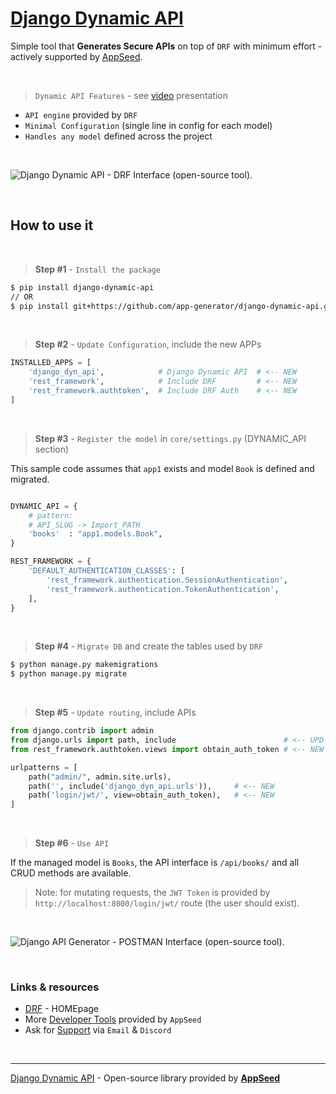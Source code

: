 # [Django Dynamic API](https://github.com/app-generator/django-dynamic-api)

Simple tool that **Generates Secure APIs** on top of `DRF` with minimum effort - actively supported by [AppSeed](https://appseed.us/).

<br />

> `Dynamic API Features` - see [video](https://www.youtube.com/watch?v=nPQMUafTrNY) presentation 

- `API engine` provided by `DRF`
- `Minimal Configuration` (single line in config for each model)
- `Handles any model` defined across the project

<br />

![Django Dynamic API - DRF Interface (open-source tool).](https://user-images.githubusercontent.com/51070104/197181145-f7458df7-23c3-4c14-bcb1-8e168882a104.jpg)

<br />

## How to use it

<br />

> **Step #1** - `Install the package` 

```bash
$ pip install django-dynamic-api
// OR
$ pip install git+https://github.com/app-generator/django-dynamic-api.git
```

<br />

> **Step #2** - `Update Configuration`, include the new APPs

```python
INSTALLED_APPS = [
    'django_dyn_api',            # Django Dynamic API  # <-- NEW
    'rest_framework',            # Include DRF         # <-- NEW 
    'rest_framework.authtoken',  # Include DRF Auth    # <-- NEW   
]
```

<br />

> **Step #3** - `Register the model` in `core/settings.py` (DYNAMIC_API section)

This sample code assumes that `app1` exists and model `Book` is defined and migrated.

```python

DYNAMIC_API = {
    # pattern: 
    # API_SLUG -> Import_PATH 
    'books'  : "app1.models.Book",
}

REST_FRAMEWORK = {
    'DEFAULT_AUTHENTICATION_CLASSES': [
        'rest_framework.authentication.SessionAuthentication',
        'rest_framework.authentication.TokenAuthentication',
    ],
}

```

<br />

> **Step #4** - `Migrate DB` and create the tables used by `DRF` 

```bash
$ python manage.py makemigrations
$ python manage.py migrate
```

<br />

> **Step #5** - `Update routing`, include APIs 

```python
from django.contrib import admin
from django.urls import path, include                        # <-- UPD: 'include` directive
from rest_framework.authtoken.views import obtain_auth_token # <-- NEW

urlpatterns = [
    path("admin/", admin.site.urls),
    path('', include('django_dyn_api.urls')),     # <-- NEW
    path('login/jwt/', view=obtain_auth_token),   # <-- NEW
]    
```    

<br />

> **Step #6** - `Use API` 

If the managed model is `Books`, the API interface is `/api/books/` and all CRUD methods are available. 

> Note: for mutating requests, the `JWT Token` is provided by `http://localhost:8000/login/jwt/` route (the user should exist). 

<br />

![Django API Generator - POSTMAN Interface (open-source tool).](https://user-images.githubusercontent.com/51070104/197181265-eb648e27-e5cf-4f3c-b330-d000aba53c6a.jpg)

<br />

### Links & resources 

- [DRF](https://www.django-rest-framework.org/) - HOMEpage
- More [Developer Tools](https://appseed.us/developer-tools/) provided by `AppSeed`
- Ask for [Support](https://appseed.us/support/) via `Email` & `Discord` 

<br />

---
[Django Dynamic API](https://github.com/app-generator/django-dynamic-api) - Open-source library provided by **[AppSeed](https://appseed.us/)**
